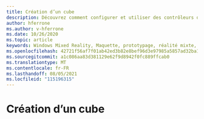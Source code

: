 ```yaml
---
title: Création d’un cube
description: Découvrez comment configurer et utiliser des contrôleurs dans Windows Mixed Reality.
author: hferrone
ms.author: v-hferrone
ms.date: 10/26/2020
ms.topic: article
keywords: Windows Mixed Reality, Maquette, prototypage, réalité mixte, réalité virtuelle, VR, MR, commentaires, Hub de commentaires, bogues
ms.openlocfilehash: 42721f56af7f01ab42ed3b82e8bef96d3e97985a5857ad32ba10fa07a3dfd238
ms.sourcegitcommit: a1c086aa83d381129e62f9d8942f0fc889ffcab0
ms.translationtype: MT
ms.contentlocale: fr-FR
ms.lasthandoff: 08/05/2021
ms.locfileid: "115196315"
---
```

# <a name="creating-a-cube"></a>Création d’un cube

<!-- TODO(Harrison/Stefan): Can we get a short set of instructions and screenshots to take a new user through setup and a more fleshed out usage example? 
                            - For example, a start to finish process for creating, debugging, and sharing results of an onscreen cube.
-->